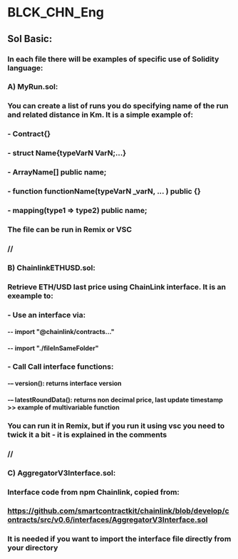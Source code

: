 # BLCK_CHN_Eng
## Sol Basic:
### In each file there will be examples of specific use of Solidity language:
###
### A) MyRun.sol: 
### You can create a list of runs you do specifying name of the run and related distance in Km. It is a simple example of:
### - Contract{}
### - struct Name{typeVarN VarN;...}
### - ArrayName[] public name;
### - function functionName(typeVarN _varN, ... ) public {}
### - mapping(type1 => type2) public name;
### The file can be run in Remix or VSC
### //
### B) ChainlinkETHUSD.sol: 
### Retrieve ETH/USD last price using ChainLink interface. It is an exeample to:
### - Use an interface via:
#### -- import "@chainlink/contracts..."
#### -- import "./fileInSameFolder"
### - Call Call interface functions: 
#### -– version(): returns interface version
#### -– latestRoundData(): returns non decimal price, last update timestamp >> example of multivariable function
### You can run it in Remix, but if you run it using vsc you need to twick it a bit - it is explained in the comments
### //
### C) AggregatorV3Interface.sol:
### Interface code from npm Chainlink, copied from: 
### https://github.com/smartcontractkit/chainlink/blob/develop/contracts/src/v0.6/interfaces/AggregatorV3Interface.sol
### It is needed if you want to import the interface file directly from your directory  


